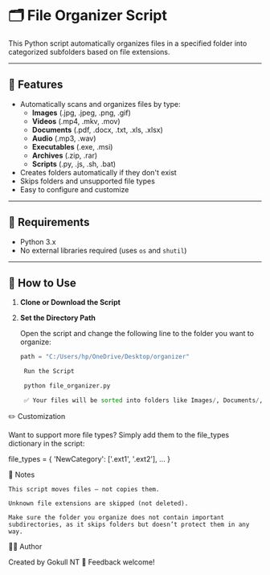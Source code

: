 

# 🗂️ File Organizer Script

This Python script automatically organizes files in a specified folder into categorized subfolders based on file extensions.

---

## 📁 Features

- Automatically scans and organizes files by type:
  - **Images** (.jpg, .jpeg, .png, .gif)
  - **Videos** (.mp4, .mkv, .mov)
  - **Documents** (.pdf, .docx, .txt, .xls, .xlsx)
  - **Audio** (.mp3, .wav)
  - **Executables** (.exe, .msi)
  - **Archives** (.zip, .rar)
  - **Scripts** (.py, .js, .sh, .bat)
- Creates folders automatically if they don't exist
- Skips folders and unsupported file types
- Easy to configure and customize

---

## 🔧 Requirements

- Python 3.x
- No external libraries required (uses `os` and `shutil`)

---

## 🚀 How to Use

1. **Clone or Download the Script**

2. **Set the Directory Path**
   
   Open the script and change the following line to the folder you want to organize:
   ```python
   path = "C:/Users/hp/OneDrive/Desktop/organizer"

    Run the Script

    python file_organizer.py

    ✅ Your files will be sorted into folders like Images/, Documents/, Videos/, etc.

✏️ Customization

Want to support more file types? Simply add them to the file_types dictionary in the script:

file_types = {
    'NewCategory': ['.ext1', '.ext2'],
    ...
}

🛑 Notes

    This script moves files — not copies them.

    Unknown file extensions are skipped (not deleted).

    Make sure the folder you organize does not contain important subdirectories, as it skips folders but doesn’t protect them in any way.

🧑‍💻 Author

Created by Gokull NT
💬 Feedback welcome!

